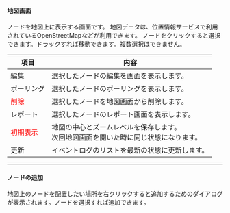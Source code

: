 #### 地図画面
<div class="text-xl">
ノードを地図上に表示する画面です。
地図データは、位置情報サービスで利用されているOpenStreetMapなどが利用できます。
ノードをクリックすると選択できます。ドラックすれば移動できます。複数選択はできません。
</div>

<div class="text-lg">

|項目|内容|
|----|----|
|編集|選択したノードの編集を画面を表示します。|
|ポーリング|選択したノードのポーリングを表示します。|
|<span style="color: red;">削除</span>|選択したノードを地図画面から削除します。|
|レポート|選択したノードのレポート画面を表示します。|
|<span style="color: red;">初期表示</span>|地図の中心とズームレベルを保存します。<br>次回地図画面を開いた時に同じ状態になります。|
|更新|イベントログのリストを最新の状態に更新します。|

</div>


---
#### ノードの追加

<div class="text-xl">
地図上のノードを配置したい場所を右クリックすると追加するためのダイアログが表示されます。ノードを選択すれば追加できます。

</div>


